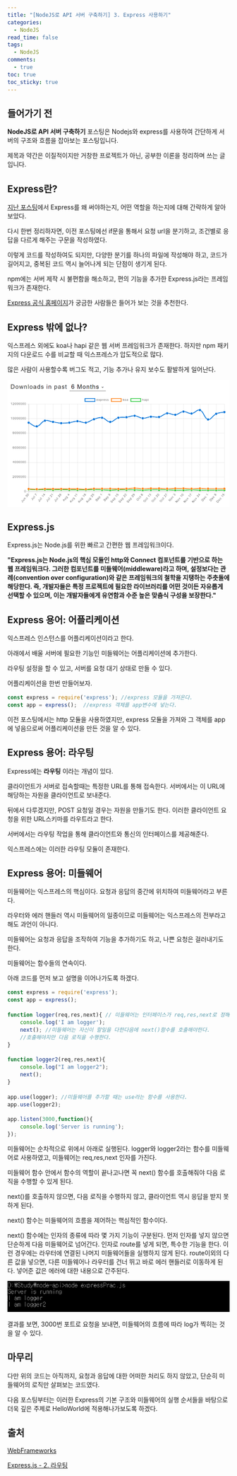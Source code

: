```yaml
---
title: "[NodeJS로 API 서버 구축하기] 3. Express 사용하기"
categories:
  - NodeJS
read_time: false
tags:
  - NodeJS
comments:
  - true
toc: true
toc_sticky: true
---
```


## 들어가기 전

__NodeJS로 API 서버 구축하기__ 포스팅은 Nodejs와 express를 사용하여 간단하게 서버의 구조와 흐름을 잡아보는 포스팅입니다.

제목과 약간은 이질적이지만 거창한 프로젝트가 아닌, 공부한 이론을 정리하며 쓰는 글입니다.

## Express란?

[지난 포스팅](https://sangwoo0727.github.io/nodejs/Nodejs-2_Nodeapi/)에서 Express를 왜 써야하는지, 어떤 역할을 하는지에 대해 간략하게 알아보았다.

다시 한번 정리하자면, 이전 포스팅에선 if문을 통해서 요청 url을 분기하고, 조건별로 응답을 다르게 해주는 구문을 작성하였다.

이렇게 코드를 작성하여도 되지만, 다양한 분기를 하나의 파일에 작성해야 하고, 코드가 길어지고, 중복된 코드 역시 늘어나게 되는 단점이 생기게 된다.

npm에는 서버 제작 시 불편함을 해소하고, 편의 기능을 추가한 Express.js라는 프레임워크가 존재한다.

[Express 공식 홈페이지](http://expressjs.com/ko/)가 궁금한 사람들은 들어가 보는 것을 추천한다.

## Express 밖에 없나?

익스프레스 외에도 koa나 hapi 같은 웹 서버 프레임워크가 존재한다. 하지만 npm 패키지의 다운로드 수를 비교할 때 익스프레스가 압도적으로 많다.

많은 사람이 사용할수록 버그도 적고, 기능 추가나 유지 보수도 활발하게 일어난다. 

![](/assets/img/Nodejs/20191219_1.png)



## Express.js

Express.js는 Node.js를 위한 빠르고 간편한 웹 프레임워크이다.

__"Express.js는 Node.js의 핵심 모듈인 http와 Connect 컴포넌트를 기반으로 하는 웹 프레임워크다. 그러한 컴포넌트를 미들웨어(middleware)라고 하며, 설정보다는 관례(convention over configuration)와 같은 프레임워크의 철학을 지탱하는 주춧돌에 해당한다. 즉, 개발자들은 특정 프로젝트에 필요한 라이브러리를 어떤 것이든 자유롭게 선택할 수 있으며, 이는 개발자들에게 유연함과 수준 높은 맞춤식 구성을 보장한다."__

## Express 용어: 어플리케이션

익스프레스 인스턴스를 어플리케이션이라고 한다.

아래에서 배울 서버에 필요한 기능인 미들웨어는 어플리케이션에 추가한다.

라우팅 설정을 할 수 있고, 서버를 요청 대기 상태로 만들 수 있다.

어플리케이션을 한번 만들어보자.

```javascript
const express = require('express'); //express 모듈을 가져온다.
const app = express();  //express 객체를 app변수에 넣는다.
```

이전 포스팅에서는 http 모듈을 사용하였지만, express 모듈을 가져와 그 객체를 app에 넣음으로써 어플리케이션을 만든 것을 알 수 있다.


## Express 용어: 라우팅

Express에는 __라우팅__ 이라는 개념이 있다.

클라이언트가 서버로 접속할때는 특정한 URL를 통해 접속한다. 서버에서는 이 URL에 해당하는 자원을 클라이언트로 보내준다. 

뒤에서 다루겠지만, POST 요청일 경우는 자원을 만들기도 한다. 이러한 클라이언트 요청을 위한 URL스키마를 라우트라고 한다. 

서버에서는 라우팅 작업을 통해 클라이언트와 통신의 인터페이스를 제공해준다.

익스프레스에는 이러한 라우팅 모듈이 존재한다.

## Express 용어: 미들웨어

미들웨어는 익스프레스의 핵심이다. 요청과 응답의 중간에 위치하여 미들웨어라고 부른다.

라우터와 에러 핸들러 역시 미들웨어의 일종이므로 미들웨어는 익스프레스의 전부라고 해도 과언이 아니다.

미들웨어는 요청과 응답을 조작하여 기능을 추가하기도 하고, 나쁜 요청은 걸러내기도 한다.

미들웨어는 함수들의 연속이다.

아래 코드를 먼저 보고 설명을 이어나가도록 하겠다.

```javascript
const express = require('express');
const app = express();

function logger(req,res,next){ // 미들웨어는 인터페이스가 req,res,next로 정해져있다.
    console.log('I am logger');
    next(); //미들웨어는 자신이 할일을 다한다음에 next()함수를 호출해야한다.
    //호출해야지만 다음 로직을 수행한다. 
}

function logger2(req,res,next){
    console.log("I am logger2");
    next();
}

app.use(logger); //미들웨어를 추가할 때는 use라는 함수를 사용한다.
app.use(logger2);

app.listen(3000,function(){
    console.log('Server is running');
});
```

미들웨어는 순차적으로 위에서 아래로 실행된다. logger와 logger2라는 함수를 미들웨어로 사용하였고, 미들웨어는 req,res,next 인자를 가진다.

미들웨어 함수 안에서 함수의 역할이 끝나고나면 꼭 next() 함수를 호출해줘야 다음 로직을 수행할 수 있게 된다.

next()를 호출하지 않으면, 다음 로직을 수행하지 않고, 클라이언트 역시 응답을 받지 못하게 된다.

next() 함수는 미들웨어의 흐름을 제어하는 핵심적인 함수이다.

next() 함수에는 인자의 종류에 따라 몇 가지 기능이 구분된다. 먼저 인자를 넣지 않으면 단순하게 다음 미들웨어로 넘어간다. 인자로 route를 넣게 되면, 특수한 기능을 한다. 이런 경우에는 라우터에 연결된 나머지 미들웨어들을 실행하지 않게 된다. route이외의 다른 값을 넣으면, 다른 미들웨어나 라우터를 건너 뛰고 바로 에러 핸들러로 이동하게 된다. 넣어준 값은 에러에 대한 내용으로 간주된다.

![](/assets/img/Nodejs/20191220_1.png)

결과를 보면, 3000번 포트로 요청을 보내면, 미들웨어의 흐름에 따라 log가 찍히는 것을 알 수 있다.

## 마무리

다만 위의 코드는 아직까지, 요청과 응답에 대한 어떠한 처리도 하지 않았고, 단순히 미들웨어의 로직만 살펴보는 코드였다. 

다음 포스팅부터는 이러한 Express의 기본 구조와 미들웨어의 실행 순서들을 바탕으로 더욱 깊은 주제로 HelloWorld에 적용해나가보도록 하겠다.

## 출처

[WebFrameworks](http://webframeworks.kr/getstarted/expressjs/)

[Express.js - 2. 라우팅](http://jeonghwan-kim.github.io/express-js-2-%eb%9d%bc%ec%9a%b0%ed%8c%85/)
